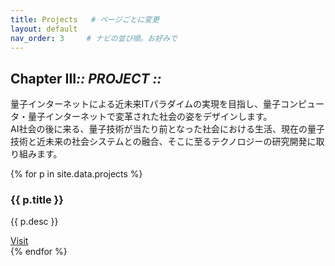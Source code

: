 ```yaml
---
title: Projects   # ページごとに変更
layout: default
nav_order: 3     # ナビの並び順。お好みで
---
```


<section class="hero" data-reveal>
  <h1 class="chapter glitch" data-shadow="Chapter III :: PROJECT ::">
    <span>Chapter&nbsp;III</span><em>:: PROJECT ::</em>
  </h1>
    <p class="lead">量子インターネットによる近未来ITパラダイムの実現を目指し、量子コンピュータ・量子インターネットで変革された社会の姿をデザインします。<br />
    AI社会の後に来る、量子技術が当たり前となった社会における生活、現在の量子技術と近未来の社会システムとの融合、そこに至るテクノロジーの研究開発に取り組みます。</p>
</section>
<div class="cards">
  {% for p in site.data.projects %}
  <div class="card" data-reveal>
    <img src="{{ '/assets/img/projects/' | append: p.image | relative_url }}" alt="">
    <h3>{{ p.title }}</h3>
    <p>{{ p.desc }}</p>
    <a href="{{ p.link }}" class="btn-quest" target="_blank">Visit</a>
  </div>
  {% endfor %}
</div>